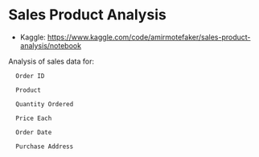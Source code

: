 # Sales Product Analysis

- Kaggle: https://www.kaggle.com/code/amirmotefaker/sales-product-analysis/notebook

Analysis of sales data for:

      Order ID
   
      Product
   
      Quantity Ordered
   
      Price Each
   
      Order Date
   
      Purchase Address
